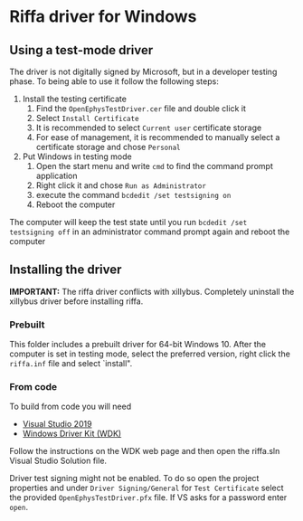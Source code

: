 # Riffa driver for Windows

## Using a test-mode driver
The driver is not digitally signed by Microsoft, but in a developer testing phase. 
To being able to use it follow the following steps:

1. Install the testing certificate
    1. Find the `OpenEphysTestDriver.cer` file and double click it
    2. Select `Install Certificate`
    3. It is recommended to select `Current user` certificate storage
    4. For ease of management, it is recommended to manually select a certificate 
       storage and chose `Personal`
2. Put Windows in testing mode
    1. Open the start menu and write `cmd` to find the command prompt application
    2. Right click it and chose `Run as Administrator`
    3. execute the command `bcdedit /set testsigning on`
    4. Reboot the computer
    
The computer will keep the test state until you run `bcdedit /set testsigning off` 
in an administrator command prompt again and reboot the computer

## Installing the driver
**IMPORTANT:** The riffa driver conflicts with xillybus. Completely uninstall the 
xillybus driver before installing riffa.

### Prebuilt
This folder includes a prebuilt driver for 64-bit Windows 10. After the computer
is set in testing mode, select the preferred version, right click the `riffa.inf` 
file and select `install".

### From code
To build from code you will need
- [Visual Studio 2019](https://visualstudio.microsoft.com/es/vs/)
- [Windows Driver Kit (WDK)](https://docs.microsoft.com/en-us/windows-hardware/drivers/download-the-wdk)

Follow the instructions on the WDK web page and then open the riffa.sln Visual 
Studio Solution file.

Driver test signing might not be enabled. To do so open the project properties and 
under `Driver Signing/General` for `Test Certificate` select the provided 
`OpenEphysTestDriver.pfx` file. If VS asks for a password enter `open`.